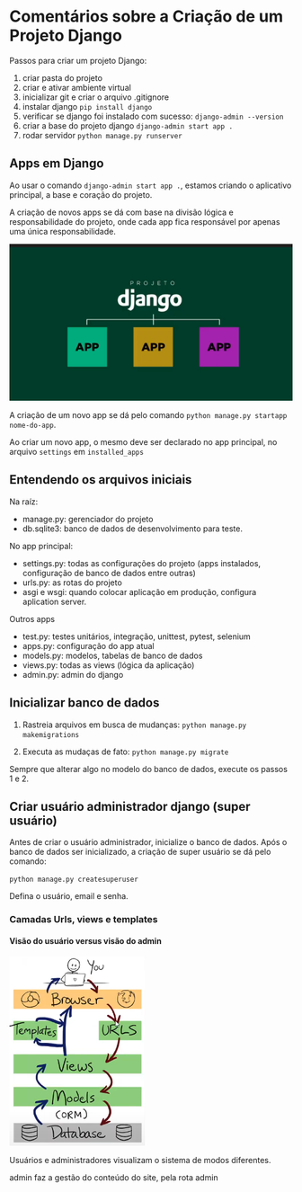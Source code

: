 # Comentários sobre a Criação de um Projeto Django

Passos para criar um projeto Django:

1. criar pasta do projeto
2. criar e ativar ambiente virtual
3. inicializar git e criar o arquivo .gitignore
4. instalar django `pip install django`
5. verificar se django foi instalado com sucesso: `django-admin --version`
6. criar a base do projeto django `django-admin start app .`
7. rodar servidor `python manage.py runserver`

## Apps em  Django

Ao usar  o comando `django-admin start app .`, estamos criando o aplicativo principal, a base e coração do projeto. 

A  criação de  novos apps se dá com base na divisão lógica e responsabilidade do projeto, onde cada app fica responsável por apenas uma única responsabilidade.

![alt text](/docs/div-apps.png)

A criação de um novo app se dá pelo comando `python manage.py startapp nome-do-app`.

Ao criar um novo app, o mesmo deve ser declarado no app principal, no arquivo `settings` em `installed_apps`

## Entendendo os arquivos iniciais

Na raíz:

- manage.py: gerenciador do projeto
- db.sqlite3: banco de dados de desenvolvimento para teste.

No app principal:

- settings.py: todas as configurações do projeto (apps instalados, configuração de banco de dados entre outras)
- urls.py: as rotas do projeto
- asgi e wsgi: quando colocar aplicação em produção, configura aplication server.

Outros apps

- test.py: testes unitários, integração, unittest, pytest, selenium
- apps.py: configuração do app atual
- models.py: modelos, tabelas de banco de dados
- views.py: todas as views (lógica da aplicação)
- admin.py: admin do django

## Inicializar  banco de dados

1. Rastreia arquivos em busca de mudanças:
`python manage.py makemigrations`

2. Executa as mudaças de fato:
`python manage.py migrate`

Sempre que alterar algo no modelo do banco de dados,  execute os passos 1 e 2.


## Criar usuário administrador django (super usuário)

Antes de criar o usuário administrador, inicialize o banco de dados. Após o banco de dados ser inicializado, a criação de super usuário se dá pelo comando:

`python manage.py createsuperuser`

Defina o usuário, email e senha.

### Camadas Urls, views e templates

#### Visão do usuário versus visão do admin

![alt text](/docs/camadas.png)

Usuários e administradores visualizam o sistema de modos diferentes.

admin faz a gestão do conteúdo do site, pela rota admin